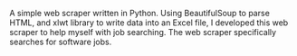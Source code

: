 A simple web scraper written in Python. 
Using BeautifulSoup to parse HTML, and xlwt library to write data into an Excel file, 
I developed this web scraper to help myself with job searching. The web scraper specifically searches for software jobs.
